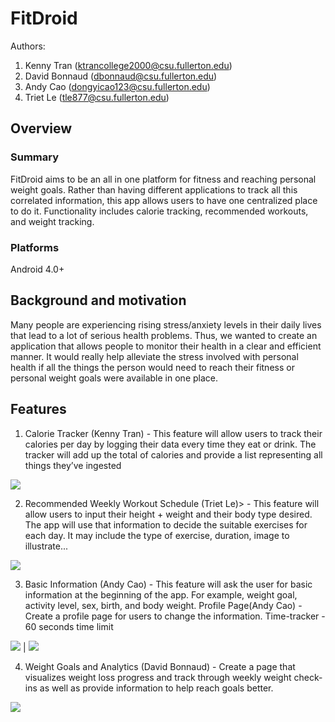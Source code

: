 # FitDroid

Authors:
1. Kenny Tran (ktrancollege2000@csu.fullerton.edu)
2. David Bonnaud (dbonnaud@csu.fullerton.edu)
3. Andy Cao (dongyicao123@csu.fullerton.edu)
4. Triet Le (tle877@csu.fullerton.edu)

## Overview
### Summary
FitDroid aims to be an all in one platform for fitness and reaching personal weight goals. Rather than having different applications to track all this correlated information, this app allows users to have one centralized place to do it. Functionality includes calorie tracking, recommended workouts, and weight tracking.

### Platforms
Android 4.0+

## Background and motivation
Many people are experiencing rising stress/anxiety levels in their daily lives that lead to a lot of serious health problems. Thus, we wanted to create an application that allows people to monitor their health in a clear and efficient manner. It would really help alleviate the stress involved with personal health if all the things the person would need to reach their fitness or personal weight goals were available in one place.

## Features
1. Calorie Tracker (Kenny Tran) - This feature will allow users to track their calories per day by logging their data every time they eat or drink. The tracker will add up the total of calories and provide a list representing all things they’ve ingested 

![](Images/cal_tracker.PNG)

2. Recommended Weekly Workout Schedule (Triet Le)> - This feature will allow users to input their height + weight and their body type desired. The app will use that information to decide the suitable exercises for each day. It may include the type of exercise, duration, image to illustrate... 

![](Images/week_schedule.PNG)

3. Basic Information (Andy Cao) - This feature will ask the user for basic information at the beginning of the app. For example, weight goal, activity level, sex, birth, and body weight. 
Profile Page(Andy Cao) - Create a profile page for users to change the information. 
Time-tracker - 60 seconds time limit

![](Images/set_up.PNG)  |  ![](Images/settings)

4. Weight Goals and Analytics (David Bonnaud) - Create a page that visualizes weight loss progress and track through weekly weight check-ins as well as provide information to help reach goals better.

![](Images/weight_goal.PNG)
